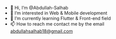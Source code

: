 - 👋 Hi, I’m @Abdullah-Salhab
- 👀 I’m interested in Web & Mobile development
- 🌱 I’m currently learning Flutter & Front-end field
- 📫 How to reach me contact me by the email abdullahsalhab18@gmail.com

<!---

Abdullah-Salhab/Abdullah-Salhab is a ✨ special ✨ repository because its `README.md` (this file) appears on your GitHub profile.
You can click the Preview link to take a look at your changes.
--->
